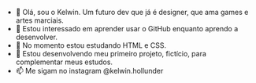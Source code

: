 - 👋 Olá, sou o Kelwin. Um futuro dev que já é designer, que ama games e artes marciais.
- 👀 Estou interessado em aprender usar o GitHub enquanto aprendo a desenvolver.
- 🌱 No momento estou estudando HTML e CSS.
- 💞️ Estou desenvolvendo meu primeiro projeto, fictício, para complementar meus estudos.
- 📫 Me sigam no instagram @kelwin.hollunder

